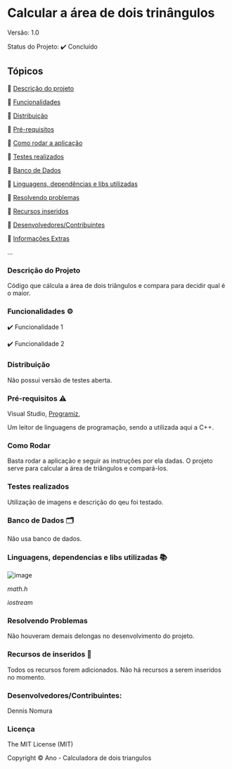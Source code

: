 # Calcular a área de dois trinângulos

Versão: 1.0

Status do Projeto: ✔️ Concluído

## Tópicos
🔹 [Descrição do projeto](https://github.com/GatoEstunado/Calcular_dois_Triangulos/edit/main/README.md#descri%C3%A7%C3%A3o-do-projeto)

🔹 [Funcionalidades](https://github.com/GatoEstunado/Calcular_dois_Triangulos/edit/main/README.md#funcionalidades-%EF%B8%8F)

🔹 [Distribuição](https://github.com/GatoEstunado/Calcular_dois_Triangulos/edit/main/README.md#distribui%C3%A7%C3%A3o)

🔹 [Pré-requisitos](https://github.com/GatoEstunado/Calcular_dois_Triangulos/edit/main/README.md#pr%C3%A9-requisitos-%EF%B8%8F)

🔹 [Como rodar a aplicação](https://github.com/GatoEstunado/Calcular_dois_Triangulos/edit/main/README.md#como-rodar)

🔹 [Testes realizados](https://github.com/GatoEstunado/Calcular_dois_Triangulos/edit/main/README.md#testes-realizados)

🔹 [Banco de Dados](https://github.com/GatoEstunado/Calcular_dois_Triangulos/edit/main/README.md#banco-de-dados-%EF%B8%8F)

🔹 [Linguagens, dependências e libs utilizadas](https://github.com/GatoEstunado/Calcular_dois_Triangulos/edit/main/README.md#linguagens-dependencias-e-libs-utilizadas-)

🔹 [Resolvendo problemas](https://github.com/GatoEstunado/Calcular_dois_Triangulos/edit/main/README.md#resolvendo-problemas)

🔹 [Recursos inseridos](https://github.com/GatoEstunado/Calcular_dois_Triangulos/edit/main/README.md#recursos-de-inseridos-)

🔹 [Desenvolvedores/Contribuintes](https://github.com/GatoEstunado/Calcular_dois_Triangulos/edit/main/README.md#desenvolvedorescontribuintes)

🔹 [Informações Extras](https://github.com/GatoEstunado/Calcular_dois_Triangulos/edit/main/README.md#licen%C3%A7a)

...


### Descrição do Projeto
Código que cálcula a área de dois triângulos e compara para decidir qual é o maior.




### Funcionalidades ⚙️
✔️ Funcionalidade 1

✔️ Funcionalidade 2




### Distribuição
Não possui versão de testes aberta.




### Pré-requisitos ⚠️
Visual Studio, [Programiz](https://www.programiz.com/cpp-programming/online-compiler/),

Um leitor de linguagens de programação, sendo a utilizada aqui a C++.



### Como Rodar
Basta rodar a aplicação e seguir as instruções por ela dadas.
O projeto serve para calcular a área de triângulos e compará-los.



### Testes realizados
Utilização de imagens e descrição do qeu foi testado.




### Banco de Dados 🗂️
Não usa banco de dados.




### Linguagens, dependencias e libs utilizadas 📚

![image](https://user-images.githubusercontent.com/126710731/232641595-0d02a251-894e-4f87-b3b8-33ce204a6da7.png)

*math.h*

*iostream*




### Resolvendo Problemas
Não houveram demais delongas no desenvolvimento do projeto.




### Recursos de inseridos 🧰
Todos os recursos forem adicionados.
Não há recursos a serem inseridos no momento.



### Desenvolvedores/Contribuintes:
Dennis Nomura




### Licença
The MIT License (MIT)

Copyright ©️ Ano - Calculadora de dois triangulos
